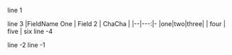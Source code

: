 line 1

line 3
|FieldName One | Field 2 | ChaCha |
|--|---:|-
|one|two|three|
| four | five | six
line -4

line -2
line -1
